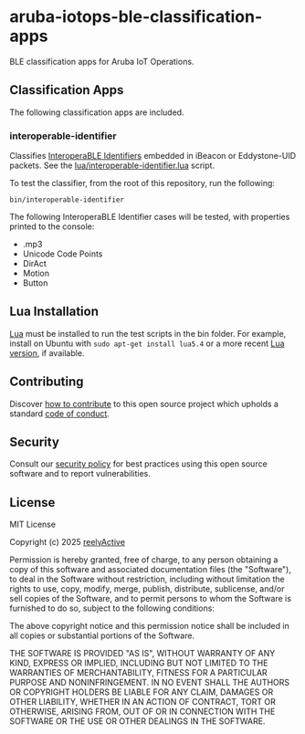 aruba-iotops-ble-classification-apps
====================================

BLE classification apps for Aruba IoT Operations.


Classification Apps
-------------------

The following classification apps are included.

### interoperable-identifier

Classifies [InteroperaBLE Identifiers](https://reelyactive.github.io/interoperable-identifier/) embedded in iBeacon or Eddystone-UID packets.  See the [lua/interoperable-identifier.lua](lua/interoperable-identifier.lua) script.

To test the classifier, from the root of this repository, run the following:

    bin/interoperable-identifier

The following InteroperaBLE Identifier cases will be tested, with properties printed to the console:
- .mp3
- Unicode Code Points
- DirAct
- Motion
- Button


Lua Installation
----------------

[Lua](https://www.lua.org/) must be installed to run the test scripts in the bin folder.  For example, install on Ubuntu with `sudo apt-get install lua5.4` or a more recent [Lua version](https://www.lua.org/versions.html), if available.


Contributing
------------

Discover [how to contribute](CONTRIBUTING.md) to this open source project which upholds a standard [code of conduct](CODE_OF_CONDUCT.md).


Security
--------

Consult our [security policy](SECURITY.md) for best practices using this open source software and to report vulnerabilities.


License
-------

MIT License

Copyright (c) 2025 [reelyActive](https://www.reelyactive.com)

Permission is hereby granted, free of charge, to any person obtaining a copy of this software and associated documentation files (the "Software"), to deal in the Software without restriction, including without limitation the rights to use, copy, modify, merge, publish, distribute, sublicense, and/or sell copies of the Software, and to permit persons to whom the Software is furnished to do so, subject to the following conditions:

The above copyright notice and this permission notice shall be included in all copies or substantial portions of the Software.

THE SOFTWARE IS PROVIDED "AS IS", WITHOUT WARRANTY OF ANY KIND, EXPRESS OR 
IMPLIED, INCLUDING BUT NOT LIMITED TO THE WARRANTIES OF MERCHANTABILITY, 
FITNESS FOR A PARTICULAR PURPOSE AND NONINFRINGEMENT. IN NO EVENT SHALL THE 
AUTHORS OR COPYRIGHT HOLDERS BE LIABLE FOR ANY CLAIM, DAMAGES OR OTHER 
LIABILITY, WHETHER IN AN ACTION OF CONTRACT, TORT OR OTHERWISE, ARISING FROM, 
OUT OF OR IN CONNECTION WITH THE SOFTWARE OR THE USE OR OTHER DEALINGS IN 
THE SOFTWARE.